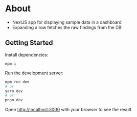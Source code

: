 # About

- NextJS app for displaying sample data in a dashboard
- Expanding a row fetches the raw findings from the DB

## Getting Started

Install dependencies:

```
npm i
```

Run the development server:

```bash
npm run dev
# or
yarn dev
# or
pnpm dev
```

Open [http://localhost:3000](http://localhost:3000) with your browser to see the result.

